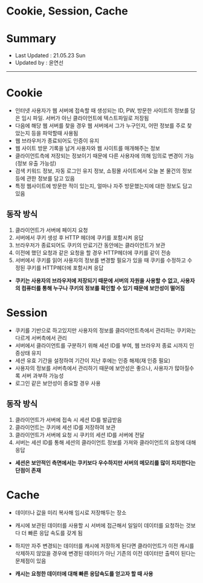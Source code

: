 Cookie, Session, Cache
=================================
# Summary
- Last Updated : 21.05.23 Sun   
- Updated by : 윤연선
-----------------------------------


# Cookie
* 인터넷 사용자가 웹 서버에 접속할 때 생성되는 ID, PW, 방문한 사이트의 정보를 담은 임시 파일. 서버가 아닌 클라이언트에 텍스트파일로 저장됨   
* 다음에 해당 웹 서버를 찾을 경우 웹 서버에서 그가 누구인지, 어떤 정보를 주로 찾았는지 등을 파악할때 사용됨   
* 웹 브라우저가 종료되어도 인증이 유지     
* 웹 사이트 방문 기록을 남겨 사용자와 웹 사이트를 매개해주는 정보   
* 클라이언트측에 저장되는 정보이기 때문에 다른 사용자에 의해 임의로 변경이 가능(정보 유출 가능성)   
* 검색 키워드 정보, 자동 로그인 유지 정보, 쇼핑몰 사이트에서 오늘 본 물건의 정보 등에 관한 정보를 담고 있음   
* 특정 웹사이트에 방문한 적이 있는지, 얼마나 자주 방문했는지에 대한 정보도 담고 있음   

## 동작 방식
1. 클라이언트가 서버에 페이지 요청
2. 서버에서 쿠키 생성 후 HTTP 헤더에 쿠키를 포함시켜 응답
3. 브라우저가 종료되어도 쿠키의 만료기간 동안에는 클라이언트가 보관
3. 이전에 했던 요청과 같은 요청을 할 경우 HTTP헤더에 쿠키를 같이 전송
4. 서버에서 쿠키를 읽어 사용자의 정보를 변경할 필요가 있을 때 쿠키를 수정하고 수정된 쿠키를 HTTP헤더에 포함시켜 응답

* **쿠키는 사용자의 브라우저에 저장되기 때문에 서버의 자원을 사용할 수 없고, 사용자의 컴퓨터를 통해 누구나 쿠키의 정보를 확인할 수 있기 때문에 보안성이 떨어짐**


# Session
* 쿠키를 기반으로 하고있지만 사용자의 정보를 클라이언트측에서 관리하는 쿠키와는 다르게 서버측에서 관리   
* 서버에서 클라이언트를 구분하기 위해 세션 ID를 부여, 웹 브라우저 종료 시까지 인증상태 유지   
* 세션 유효 기간을 설정하여 기간이 지난 후에는 인증 해제(재 인증 필요)   
* 사용자의 정보를 서버측에서 관리하기 때문에 보안성은 좋으나, 사용자가 많아질수록 서버 과부하 가능성   
* 로그인 같은 보안성이 중요할 경우 사용   

## 동작 방식
1. 클라이언트가 서버에 접속 시 세션 ID를 발급받음
2. 클라이언트는 쿠키에 세션 ID를 저장하여 보관
3. 클라이언트가 서버에 요청 시 쿠키의 세션 ID를 서버에 전달
4. 서버는 세션 ID를 통해 세션의 클라이언트 정보를 가져와 클라이언트의 요청에 대해 응답

* **세션은 보안적인 측면에서는 쿠키보다 우수하지만 서버의 메모리를 많이 차지한다는 단점이 존재**


# Cache 
* 데이터나 값을 미리 복사해 임시로 저장해두는 장소   
* 캐시에 보관된 데이터를 사용할 시 서버에 접근해서 일일이 데이터를 요청하는 것보다 더 빠른 응답 속도를 갖게 됨   
* 하지만 자주 변경되는 데이터를 캐시에 저장하게 된다면 클라이언트가 이전 캐시를 삭제하지 않았을 경우에 변경된 데이터가 아닌 기존의 이전 데이터만 출력이 된다는 문제점이 있음   

* **캐시는 요청한 데이터에 대해 빠른 응답속도를 얻고자 할 때 사용**


